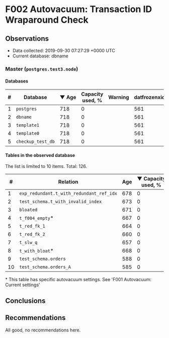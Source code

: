 # F002 Autovacuum: Transaction ID Wraparound Check #

## Observations ##
- Data collected: 2019-09-30 07:27:29 +0000 UTC
- Current database: dbname




### Master (`postgres.test3.node`) ###


#### Databases ####


| \# | Database | &#9660;&nbsp;Age | Capacity used, % | Warning | datfrozenxid |
|--|--------|-----|------------------|---------|--------------|
| 1 |`postgres`|718 |0 |  |561 |
| 2 |`dbname`|718 |0 |  |561 |
| 3 |`template1`|718 |0 |  |561 |
| 4 |`template0`|718 |0 |  |561 |
| 5 |`checkup_test_db`|718 |0 |  |561 |


#### Tables in the observed database ####
The list is limited to 10 items. Total: 126.

| \# | Relation | Age | &#9660;&nbsp;Capacity used, % | Warning |rel_relfrozenxid | toast_relfrozenxid |
|---|-------|-----|------------------|---------|-----------------|--------------------|
| 1 |`exp_redundant.t_with_redundant_ref_idx` |678 |0 |  |601 |0 |
| 2 |`test_schema.t_with_invalid_index` |673 |0 |  |606 |0 |
| 3 |`bloated` |671 |0 |  |608 |0 |
| 4 |`t_f004_empty`\* |667 |0 |  |612 |0 |
| 5 |`t_red_fk_1` |664 |0 |  |615 |0 |
| 6 |`t_red_fk_2` |660 |0 |  |619 |0 |
| 7 |`t_slw_q` |657 |0 |  |622 |0 |
| 8 |`t_with_bloat`\* |668 |0 |  |611 |0 |
| 9 |`test_schema.orders` |588 |0 |  |691 |0 |
| 10 |`test_schema.orders_A` |585 |0 |  |694 |0 |


\* This table has specific autovacuum settings. See 'F001 Autovacuum: Current settings'


## Conclusions ##
 


## Recommendations ##
  All good, no recommendations here.
 

